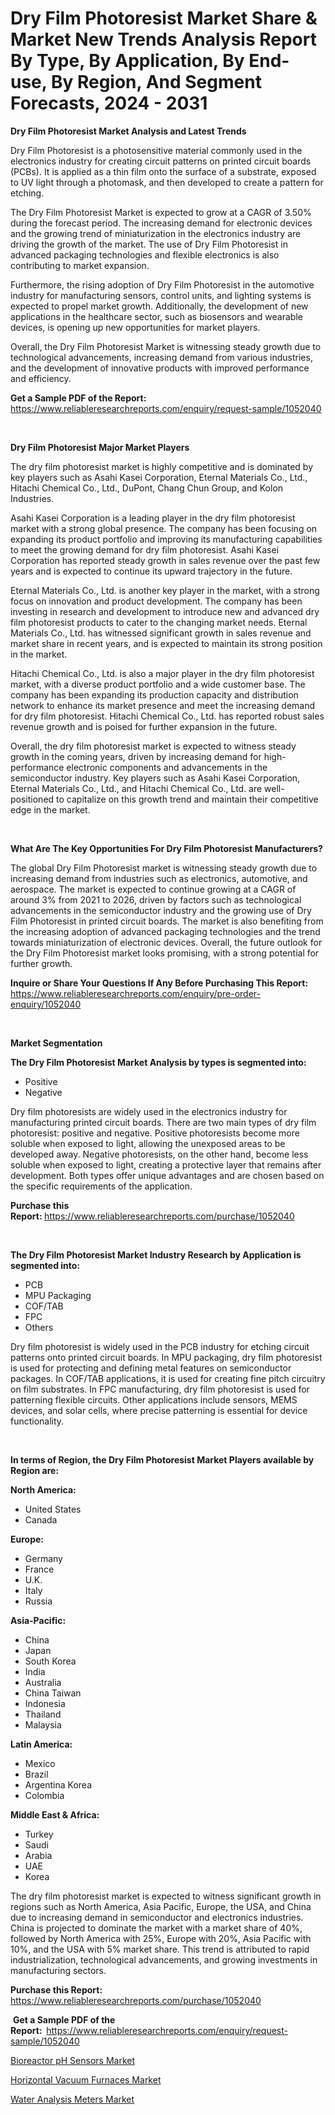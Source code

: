 <p><h1>Dry Film Photoresist Market Share & Market New Trends Analysis Report By Type, By Application, By End-use, By Region, And Segment Forecasts, 2024 - 2031</h1></p><p><strong>Dry Film Photoresist Market Analysis and Latest Trends</strong></p>
<p><p>Dry Film Photoresist is a photosensitive material commonly used in the electronics industry for creating circuit patterns on printed circuit boards (PCBs). It is applied as a thin film onto the surface of a substrate, exposed to UV light through a photomask, and then developed to create a pattern for etching.</p><p>The Dry Film Photoresist Market is expected to grow at a CAGR of 3.50% during the forecast period. The increasing demand for electronic devices and the growing trend of miniaturization in the electronics industry are driving the growth of the market. The use of Dry Film Photoresist in advanced packaging technologies and flexible electronics is also contributing to market expansion.</p><p>Furthermore, the rising adoption of Dry Film Photoresist in the automotive industry for manufacturing sensors, control units, and lighting systems is expected to propel market growth. Additionally, the development of new applications in the healthcare sector, such as biosensors and wearable devices, is opening up new opportunities for market players.</p><p>Overall, the Dry Film Photoresist Market is witnessing steady growth due to technological advancements, increasing demand from various industries, and the development of innovative products with improved performance and efficiency.</p></p>
<p><strong>Get a Sample PDF of the Report:&nbsp;</strong> <a href="https://www.reliableresearchreports.com/enquiry/request-sample/1052040">https://www.reliableresearchreports.com/enquiry/request-sample/1052040</a></p>
<p>&nbsp;</p>
<p><strong>Dry Film Photoresist Major Market Players</strong></p>
<p><p>The dry film photoresist market is highly competitive and is dominated by key players such as Asahi Kasei Corporation, Eternal Materials Co., Ltd., Hitachi Chemical Co., Ltd., DuPont, Chang Chun Group, and Kolon Industries. </p><p>Asahi Kasei Corporation is a leading player in the dry film photoresist market with a strong global presence. The company has been focusing on expanding its product portfolio and improving its manufacturing capabilities to meet the growing demand for dry film photoresist. Asahi Kasei Corporation has reported steady growth in sales revenue over the past few years and is expected to continue its upward trajectory in the future.</p><p>Eternal Materials Co., Ltd. is another key player in the market, with a strong focus on innovation and product development. The company has been investing in research and development to introduce new and advanced dry film photoresist products to cater to the changing market needs. Eternal Materials Co., Ltd. has witnessed significant growth in sales revenue and market share in recent years, and is expected to maintain its strong position in the market.</p><p>Hitachi Chemical Co., Ltd. is also a major player in the dry film photoresist market, with a diverse product portfolio and a wide customer base. The company has been expanding its production capacity and distribution network to enhance its market presence and meet the increasing demand for dry film photoresist. Hitachi Chemical Co., Ltd. has reported robust sales revenue growth and is poised for further expansion in the future.</p><p>Overall, the dry film photoresist market is expected to witness steady growth in the coming years, driven by increasing demand for high-performance electronic components and advancements in the semiconductor industry. Key players such as Asahi Kasei Corporation, Eternal Materials Co., Ltd., and Hitachi Chemical Co., Ltd. are well-positioned to capitalize on this growth trend and maintain their competitive edge in the market.</p></p>
<p>&nbsp;</p>
<p><strong>What Are The Key Opportunities For Dry Film Photoresist Manufacturers?</strong></p>
<p><p>The global Dry Film Photoresist market is witnessing steady growth due to increasing demand from industries such as electronics, automotive, and aerospace. The market is expected to continue growing at a CAGR of around 3% from 2021 to 2026, driven by factors such as technological advancements in the semiconductor industry and the growing use of Dry Film Photoresist in printed circuit boards. The market is also benefiting from the increasing adoption of advanced packaging technologies and the trend towards miniaturization of electronic devices. Overall, the future outlook for the Dry Film Photoresist market looks promising, with a strong potential for further growth.</p></p>
<p><strong>Inquire or Share Your Questions If Any Before Purchasing This Report:</strong> <a href="https://www.reliableresearchreports.com/enquiry/pre-order-enquiry/1052040">https://www.reliableresearchreports.com/enquiry/pre-order-enquiry/1052040</a></p>
<p>&nbsp;</p>
<p><strong>Market Segmentation</strong></p>
<p><strong>The Dry Film Photoresist Market Analysis by types is segmented into:</strong></p>
<p><ul><li>Positive</li><li>Negative</li></ul></p>
<p><p>Dry film photoresists are widely used in the electronics industry for manufacturing printed circuit boards. There are two main types of dry film photoresist: positive and negative. Positive photoresists become more soluble when exposed to light, allowing the unexposed areas to be developed away. Negative photoresists, on the other hand, become less soluble when exposed to light, creating a protective layer that remains after development. Both types offer unique advantages and are chosen based on the specific requirements of the application.</p></p>
<p><strong>Purchase this Report:&nbsp;</strong><a href="https://www.reliableresearchreports.com/purchase/1052040">https://www.reliableresearchreports.com/purchase/1052040</a></p>
<p>&nbsp;</p>
<p><strong>The Dry Film Photoresist Market Industry Research by Application is segmented into:</strong></p>
<p><ul><li>PCB</li><li>MPU Packaging</li><li>COF/TAB</li><li>FPC</li><li>Others</li></ul></p>
<p><p>Dry film photoresist is widely used in the PCB industry for etching circuit patterns onto printed circuit boards. In MPU packaging, dry film photoresist is used for protecting and defining metal features on semiconductor packages. In COF/TAB applications, it is used for creating fine pitch circuitry on film substrates. In FPC manufacturing, dry film photoresist is used for patterning flexible circuits. Other applications include sensors, MEMS devices, and solar cells, where precise patterning is essential for device functionality.</p></p>
<p>&nbsp;</p>
<p><strong>In terms of Region, the Dry Film Photoresist Market Players available by Region are:</strong></p>
<p>
    <p> <strong> North America: </strong>
        <ul>
            <li>United States</li>
            <li>Canada</li>
        </ul>
        </p> 
    <p> <strong> Europe: </strong>
        <ul>
            <li>Germany</li>
            <li>France</li>
            <li>U.K.</li>
            <li>Italy</li>
            <li>Russia</li>
        </ul>
        </p> 
    <p> <strong> Asia-Pacific: </strong>
        <ul>
            <li>China</li>
            <li>Japan</li>
            <li>South Korea</li>
            <li>India</li>
            <li>Australia</li>
            <li>China Taiwan</li>
            <li>Indonesia</li>
            <li>Thailand</li>
            <li>Malaysia</li>
        </ul>
        </p> 
    <p> <strong> Latin America: </strong>
        <ul>
            <li>Mexico</li>
            <li>Brazil</li>
            <li>Argentina Korea</li>
            <li>Colombia</li>
        </ul>
        </p> 
    <p> <strong> Middle East & Africa: </strong>
        <ul>
            <li>Turkey</li>
            <li>Saudi</li>
            <li>Arabia</li>
            <li>UAE</li>
            <li>Korea</li>
        </ul>
    </p>
    </p>
<p><p>The dry film photoresist market is expected to witness significant growth in regions such as North America, Asia Pacific, Europe, the USA, and China due to increasing demand in semiconductor and electronics industries. China is projected to dominate the market with a market share of 40%, followed by North America with 25%, Europe with 20%, Asia Pacific with 10%, and the USA with 5% market share. This trend is attributed to rapid industrialization, technological advancements, and growing investments in manufacturing sectors.</p></p>
<p><strong>Purchase this Report: </strong><a href="https://www.reliableresearchreports.com/purchase/1052040">https://www.reliableresearchreports.com/purchase/1052040</a></p>
<p>&nbsp;<strong>Get a Sample PDF of the Report:&nbsp;&nbsp;</strong><a href="https://www.reliableresearchreports.com/enquiry/request-sample/1052040">https://www.reliableresearchreports.com/enquiry/request-sample/1052040</a></p>
<p><strong></strong></p>
<p><p><a href="https://view.publitas.com/reportprime-1/bioreactor-ph-sensors-market-share-market-new-trends-analysis-report-by-type-by-application-by-end-use-by-region-and-segment-forecasts-2023-2030/">Bioreactor pH Sensors Market</a></p><p><a href="https://view.publitas.com/reportprime-1/horizontal-vacuum-furnaces-market-analysis-and-market-size-global-industry-overview-market-segmentation-and-forecast-2023-to-2030/">Horizontal Vacuum Furnaces Market</a></p><p><a href="https://view.publitas.com/reportprime-1/water-analysis-meters-market-size-growth-outlook-from-2023-to-2030-projecting-at-markets-trends-analysis-by-application-regional-outlook-and-revenue/">Water Analysis Meters Market</a></p></p>